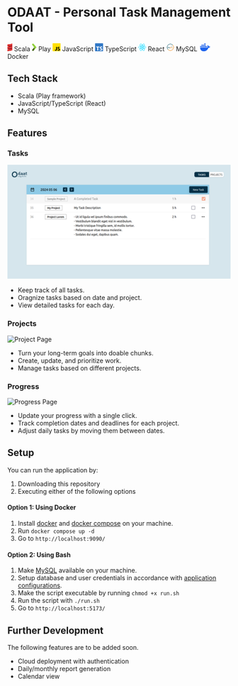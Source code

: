 # ODAAT - Personal Task Management Tool

<section>
    <img style="height:18px;" src="./readme_images/scala.png" />
    <span style="width: 100px;">Scala</span>
    <img style="height:18px; " src="./readme_images/play.png" />
    <span style="width: 100px;">Play</span>
    <img style="height:18px; " src="./readme_images/js.png" />
    <span style="width: 100px;">JavaScript</span>
    <img style="height:18px; " src="./readme_images/ts.png" />
    <span style="width: 100px;">TypeScript</span>
    <img style="height:18px; " src="./readme_images/react.png" />
    <span style="width: 100px;">React</span>
    <img style="height:18px; " src="./readme_images/mysql.png" />
    <span style="width: 100px;">MySQL</span>
    <img style="height:18px; " src="./readme_images/docker.png" />
    <span style="width: 100px;">Docker</span>
</section>

## Tech Stack
- Scala (Play framework)
- JavaScript/TypeScript (React)
- MySQL

## Features

### Tasks
![Task Page](./readme_images/task.png)
- Keep track of all tasks.
- Oragnize tasks based on date and project.
- View detailed tasks for each day.

### Projects
![Project Page](./readme_images/spanroject.png)
- Turn your long-term goals into doable chunks.
- Create, update, and prioritize work.
- Manage tasks based on different projects.

### Progress
![Progress Page](./readme_images/spanrogress.png)
- Update your progress with a single click.
- Track completion dates and deadlines for each project.
- Adjust daily tasks by moving them between dates.

## Setup
You can run the application by:
1. Downloading this repository
2. Executing either of the following options

#### Option 1: Using Docker
1. Install [docker](https://docs.docker.com/engine/install/) and [docker compose](https://docs.docker.com/compose/install/) on your machine.
2. Run `docker compose up -d`
3. Go to `http://localhost:9090/`

#### Option 2: Using Bash
1. Make [MySQL](https://www.mysql.com/) available on your machine.
2. Setup database and user credentials in accordance with [application configurations](https://github.com/swunoo/odaat/blob/main/server/odaat-server/conf/application.conf).
3. Make the script executable by running `chmod +x run.sh`
4. Run the script with `./run.sh`
3. Go to `http://localhost:5173/`

## Further Development
The following features are to be added soon.
- Cloud deployment with authentication
- Daily/monthly report generation
- Calendar view
